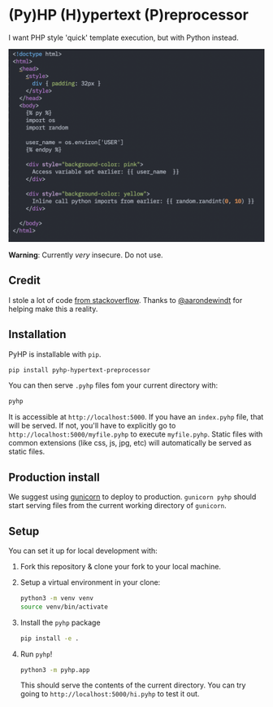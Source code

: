 # (Py)HP (H)ypertext (P)reprocessor

I want PHP style 'quick' template execution, but with Python instead.

![PyHP sample code](docs/images/hello.pyhp.png)

**Warning**: Currently *very* insecure. Do not use.


## Credit

I stole a lot of code [from stackoverflow](https://stackoverflow.com/a/55545295). Thanks
to [@aarondewindt](https://github.com/aarondewindt) for helping make this a reality.

## Installation

PyHP is installable with `pip`.


``` bash
pip install pyhp-hypertext-preprocessor
```

You can then serve `.pyhp` files fom your current directory with:

``` bash
pyhp
```

It is accessible at `http://localhost:5000`. If you have an `index.pyhp` file,
that will be served. If not, you'll have to explicitly go to `http://localhost:5000/myfile.pyhp`
to execute `myfile.pyhp`. Static files with common extensions (like css, js, jpg, etc)
will automatically be served as static files.

## Production install

We suggest using [gunicorn](https://gunicorn.org/) to deploy to production.
`gunicorn pyhp` should start serving files from the current working directory
of `gunicorn`.

## Setup

You can set it up for local development with:

1. Fork this repository & clone your fork to your local machine.
2. Setup a virtual environment in your clone:

   ```bash
   python3 -m venv venv
   source venv/bin/activate
   ```

3. Install the `pyhp` package

   ```bash
   pip install -e .
   ```

4. Run `pyhp`!

   ```bash
   python3 -m pyhp.app
   ```

   This should serve the contents of the current directory. You can
   try going to `http://localhost:5000/hi.pyhp` to test it out.
